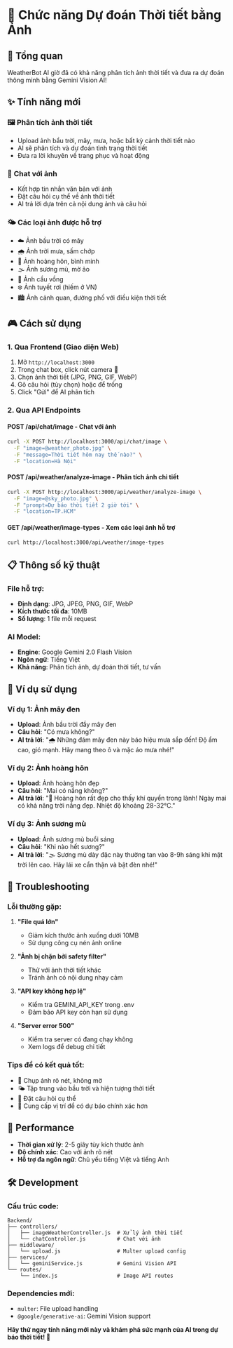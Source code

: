 # 📸 Chức năng Dự đoán Thời tiết bằng Ảnh

## 🎯 Tổng quan
WeatherBot AI giờ đã có khả năng phân tích ảnh thời tiết và đưa ra dự đoán thông minh bằng Gemini Vision AI!

## ✨ Tính năng mới

### 🖼️ **Phân tích ảnh thời tiết**
- Upload ảnh bầu trời, mây, mưa, hoặc bất kỳ cảnh thời tiết nào
- AI sẽ phân tích và dự đoán tình trạng thời tiết
- Đưa ra lời khuyên về trang phục và hoạt động

### 💬 **Chat với ảnh**
- Kết hợp tin nhắn văn bản với ảnh
- Đặt câu hỏi cụ thể về ảnh thời tiết
- AI trả lời dựa trên cả nội dung ảnh và câu hỏi

### 🌤️ **Các loại ảnh được hỗ trợ**
- ☁️ Ảnh bầu trời có mây
- 🌧️ Ảnh trời mưa, sấm chớp
- 🌅 Ảnh hoàng hôn, bình minh
- 🌫️ Ảnh sương mù, mờ ảo
- 🌈 Ảnh cầu vồng
- ❄️ Ảnh tuyết rơi (hiếm ở VN)
- 🏙️ Ảnh cảnh quan, đường phố với điều kiện thời tiết

## 🎮 Cách sử dụng

### **1. Qua Frontend (Giao diện Web)**
1. Mở `http://localhost:3000`
2. Trong chat box, click nút camera 📸
3. Chọn ảnh thời tiết (JPG, PNG, GIF, WebP)
4. Gõ câu hỏi (tùy chọn) hoặc để trống
5. Click "Gửi" để AI phân tích

### **2. Qua API Endpoints**

#### **POST /api/chat/image** - Chat với ảnh
```bash
curl -X POST http://localhost:3000/api/chat/image \
  -F "image=@weather_photo.jpg" \
  -F "message=Thời tiết hôm nay thế nào?" \
  -F "location=Hà Nội"
```

#### **POST /api/weather/analyze-image** - Phân tích ảnh chi tiết
```bash
curl -X POST http://localhost:3000/api/weather/analyze-image \
  -F "image=@sky_photo.jpg" \
  -F "prompt=Dự báo thời tiết 2 giờ tới" \
  -F "location=TP.HCM"
```

#### **GET /api/weather/image-types** - Xem các loại ảnh hỗ trợ
```bash
curl http://localhost:3000/api/weather/image-types
```

## 📋 Thông số kỹ thuật

### **File hỗ trợ:**
- **Định dạng**: JPG, JPEG, PNG, GIF, WebP
- **Kích thước tối đa**: 10MB
- **Số lượng**: 1 file mỗi request

### **AI Model:**
- **Engine**: Google Gemini 2.0 Flash Vision
- **Ngôn ngữ**: Tiếng Việt
- **Khả năng**: Phân tích ảnh, dự đoán thời tiết, tư vấn

## 🎨 Ví dụ sử dụng

### **Ví dụ 1: Ảnh mây đen**
- **Upload**: Ảnh bầu trời đầy mây đen
- **Câu hỏi**: "Có mưa không?"
- **AI trả lời**: "🌧️ Những đám mây đen này báo hiệu mưa sắp đến! Độ ẩm cao, gió mạnh. Hãy mang theo ô và mặc áo mưa nhé!"

### **Ví dụ 2: Ảnh hoàng hôn**
- **Upload**: Ảnh hoàng hôn đẹp
- **Câu hỏi**: "Mai có nắng không?"
- **AI trả lời**: "🌅 Hoàng hôn rất đẹp cho thấy khí quyển trong lành! Ngày mai có khả năng trời nắng đẹp. Nhiệt độ khoảng 28-32°C."

### **Ví dụ 3: Ảnh sương mù**
- **Upload**: Ảnh sương mù buổi sáng
- **Câu hỏi**: "Khi nào hết sương?"
- **AI trả lời**: "🌫️ Sương mù dày đặc này thường tan vào 8-9h sáng khi mặt trời lên cao. Hãy lái xe cẩn thận và bật đèn nhé!"

## 🔧 Troubleshooting

### **Lỗi thường gặp:**

1. **"File quá lớn"**
   - Giảm kích thước ảnh xuống dưới 10MB
   - Sử dụng công cụ nén ảnh online

2. **"Ảnh bị chặn bởi safety filter"**
   - Thử với ảnh thời tiết khác
   - Tránh ảnh có nội dung nhạy cảm

3. **"API key không hợp lệ"**
   - Kiểm tra GEMINI_API_KEY trong .env
   - Đảm bảo API key còn hạn sử dụng

4. **"Server error 500"**
   - Kiểm tra server có đang chạy không
   - Xem logs để debug chi tiết

### **Tips để có kết quả tốt:**
- 📸 Chụp ảnh rõ nét, không mờ
- 🌤️ Tập trung vào bầu trời và hiện tượng thời tiết
- 💬 Đặt câu hỏi cụ thể
- 📍 Cung cấp vị trí để có dự báo chính xác hơn

## 🚀 Performance

- **Thời gian xử lý**: 2-5 giây tùy kích thước ảnh
- **Độ chính xác**: Cao với ảnh rõ nét
- **Hỗ trợ đa ngôn ngữ**: Chủ yếu tiếng Việt và tiếng Anh

## 🛠️ Development

### **Cấu trúc code:**
```
Backend/
├── controllers/
│   ├── imageWeatherController.js  # Xử lý ảnh thời tiết
│   └── chatController.js          # Chat với ảnh
├── middleware/
│   └── upload.js                  # Multer upload config
├── services/
│   └── geminiService.js           # Gemini Vision API
└── routes/
    └── index.js                   # Image API routes
```

### **Dependencies mới:**
- `multer`: File upload handling
- `@google/generative-ai`: Gemini Vision support

**Hãy thử ngay tính năng mới này và khám phá sức mạnh của AI trong dự báo thời tiết! 🌟**